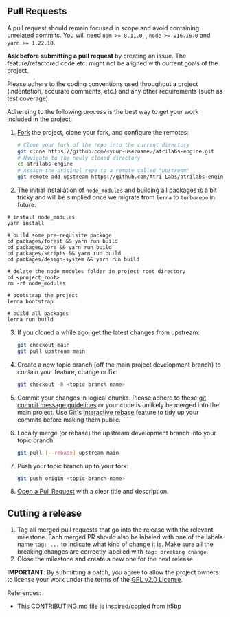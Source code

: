 <a name="pull-requests"></a>

## Pull Requests

A pull request should remain focused in scope and avoid containing unrelated commits. You will need `npm >= 8.11.0 `, `node >= v16.16.0` and `yarn >= 1.22.18`.

**Ask before submitting a pull request** by creating an issue. The feature/refactored code etc. might not be aligned with current goals of the project.

Please adhere to the coding conventions used throughout a project (indentation, accurate comments, etc.) and any other requirements (such as test coverage).

Adhereing to the following process is the best way to get your work included in the project:

1. [Fork](https://help.github.com/articles/fork-a-repo/) the project, clone your fork, and configure the remotes:

   ```bash
   # Clone your fork of the repo into the current directory
   git clone https://github.com/<your-username>/atrilabs-engine.git
   # Navigate to the newly cloned directory
   cd atrilabs-engine
   # Assign the original repo to a remote called "upstream"
   git remote add upstream https://github.com/Atri-Labs/atrilabs-engine.git
   ```

2. The initial installation of `node_modules` and building all packages is a bit tricky and will be simplied once we migrate from `lerna` to `turborepo` in future.
```
# install node_modules
yarn install

# build some pre-requisite package
cd packages/forest && yarn run build
cd packages/core && yarn run build
cd packages/scripts && yarn run build
cd packages/design-system && yarn run build

# delete the node_modules folder in project root directory
cd <project_root>
rm -rf node_modules

# bootstrap the project
lerna bootstrap

# build all packages
lerna run build
```

3. If you cloned a while ago, get the latest changes from upstream:

   ```bash
   git checkout main
   git pull upstream main
   ```

4. Create a new topic branch (off the main project development branch) to contain your feature, change or fix:

   ```bash
   git checkout -b <topic-branch-name>
   ```

5. Commit your changes in logical chunks. Please adhere to these [git commit
   message guidelines](https://tbaggery.com/2008/04/19/a-note-about-git-commit-messages.html)
   or your code is unlikely be merged into the main project. Use Git's
   [interactive rebase](https://help.github.com/articles/about-git-rebase/)
   feature to tidy up your commits before making them public.

6. Locally merge (or rebase) the upstream development branch into your topic branch:

   ```bash
   git pull [--rebase] upstream main
   ```

7. Push your topic branch up to your fork:

   ```bash
   git push origin <topic-branch-name>
   ```

8. [Open a Pull Request](https://help.github.com/articles/using-pull-requests/)
   with a clear title and description.

<a name="release"></a>

## Cutting a release

1. Tag all merged pull requests that go into the release with the relevant milestone. Each merged PR should also be labeled with one of the labels name `tag: ...` to indicate what kind of change it is. Make sure all the breaking changes are correctly labelled with `tag: breaking change`.
2. Close the milestone and create a new one for the next release.

**IMPORTANT**: By submitting a patch, you agree to allow the project
owners to license your work under the terms of the [GPL v2.0 License](COPYING).

<a name="references"></a>
References:

- This CONTRIBUTING.md file is inspired/copied from [h5bp](https://github.com/h5bp/html5-boilerplate/blob/main/.github/CONTRIBUTING.md#pull-requests)
